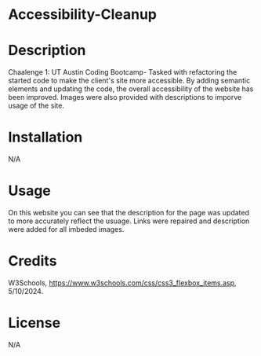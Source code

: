 # Accessibility-Cleanup

# Description
Chaalenge 1: UT Austin Coding Bootcamp- Tasked with refactoring the started code to make the client's site more accessible. By adding semantic elements and updating the code, the overall accessibility of the website has been improved. Images were also provided with descriptions to imporve usage of the site.


# Installation
N/A

# Usage
 On this website you can see that the description for the page was updated to more accurately reflect the usuage. Links were repaired and description were added for all imbeded images. 

# Credits
W3Schools, https://www.w3schools.com/css/css3_flexbox_items.asp, 5/10/2024.

# License
N/A
